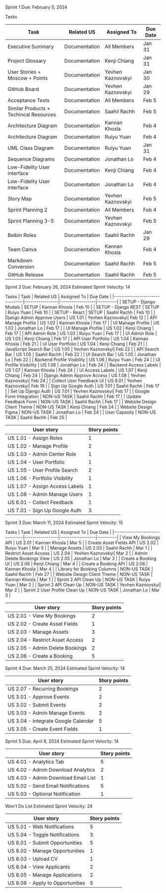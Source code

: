 Sprint 1
Due: February 5, 2024

Tasks

| Task                                     | Related US      | Assigned To         | Due Date |
|------------------------------------------|-----------------|---------------------|----------|
| Executive Summary                        | Documentation   | All Members         | Jan 31   |
| Project Glossary                         | Documentation   | Kenji Chiang        | Jan 31   |
| User Stories + Moscow + Points           | Documentation   | Yevhen Kaznovskyi   | Jan 30   |
| GitHub Board                             | Documentation   | Yevhen Kaznovskyi   | Jan 29   |
| Acceptance Tests                         | Documentation   | All Members         | Feb 5    |
| Similar Products + Techincal Resources   | Documentation   | Saahil Rachh        | Feb 5    |
| Architecture Diagram                     | Documentation   | Kannan Khosla       | Feb 4    |
| Architecture Diagram                     | Documentation   | Ruiyu Yuan          | Feb 4    |
| UML Class Diagram                        | Documentation   | Ruiyu Yuan          | Jan 31   |
| Sequence Diagrams                        | Documentation   | Jonathan Lo         | Feb 4    |
| Low-Fidelity User interface              | Documentation   | Kenji Chiang        | Feb 4    |
| Low-Fidelity User interface              | Documentation   | Jonathan Lo         | Feb 4    |
| Story Map                                | Documentation   | Yevhen Kaznovskyi   | Feb 5    |
| Sprint Planning 2                        | Documentation   | All Members         | Feb 4    |
| Sprint Planning 3-5                      | Documentation   | Yevhen Kaznovskyi   | Feb 5    |
| Belbin Roles                             | Documentation   | Saahil Rachh        | Jan 29   |
| Team Canva                               | Documentation   | Kannan Khosla       | Feb 4    |
| Markdown Conversion                      | Documentation   | Saahil Rachh        | Feb 5    |
| GitHub Release                           | Documentation   | Saahil Rachh        | Feb 5    |


Sprint 2
Due: February 26, 2024
Estimated Sprint Velocity: 14

Tasks
| Task                           | Related US      | Assigned To      | Due Date |
|--------------------------------|-----------------|------------------|----------|
| SETUP - Django Modals          | SETUP           | Kannan Khosla    | Feb 10   |
| SETUP - Django REST            | SETUP           | Ruiyu Yuan       | Feb 10   |
| SETUP - React                  | SETUP           | Saahil Rachh     | Feb 10   |
| Django Admin Approve Users     | US 1.01         | Yevhen Kaznovskyi| Feb 12   |
| API Manage Profile             | US 1.02         | Kannan Khosla    | Feb 17   |
| UI Manage Profile              | US 1.02         | Jonathan Lo      | Feb 17   |
| UI Manage Profile              | US 1.02         | Kenji Chiang     | Feb 17   |
| API Admin Role                 | US 1.03         | Ruiyu Yuan       | Feb 17   |
| UI Admin Role                  | US 1.03         | Kenji Chiang     | Feb 17   |
| API User Portfolio             | US 1.04         | Kannan Khosla    | Feb 21   |
| UI User Portfolio              | US 1.04         | Kenji Chiang     | Feb 21   |
| JavaScript Search Bar          | US 1.05         | Yevhen Kaznovskyi| Feb 22   |
| API Search Bar                 | US 1.05         | Saahil Rachh     | Feb 22   |
| UI Search Bar                  | US 1.05         | Jonathan Lo      | Feb 22   |
| Backend Profile Visibility     | US 1.06         | Ruiyu Yuan       | Feb 24   |
| UI Profile Visibility          | US 1.06         | Jonathan Lo      | Feb 24   |
| Backend Access Labels          | US 1.07         | Kannan Khosla    | Feb 24   |
| UI Access Labels               | US 1.07         | Kenji Chiang     | Feb 24   |
| Django Admin Approve Access    | US 1.08         | Yevhen Kaznovskyi| Feb 24   |
| Collect User Feedback UI       | US 6.01         | Yevhen Kaznovskyi| Feb 19   |
| Sign Up Google Auth            | US 7.01         | Saahil Rachh     | Feb 17   |
| Set Up Django Auth             | US 7.01         | Yevhen Kaznovskyi| Feb 17   |
| Google Form Integration        | NON-US TASK     | Saahil Rachh     | Feb 17   |
| Update Feedback Form           | NON-US TASK     | Saahil Rachh     | Feb 17   |
| Website Design Client Theme    | NON-US TASK     | Kenji Chiang     | Feb 24   |
| Website Design Figma           | NON-US TASK     | Jonathan Lo      | Feb 24   |
| User Capasity                  | NON-US TASK     | Saahil Rachh     | Feb 25   |


| User story                          | Story points |
|-------------------------------------|--------------|
| US 1.01 - Assign Roles              | 1            |
| US 1.02 - Manage Profile            | 2            |
| US 1.03 - Admin Center Role         | 1            |
| US 1.04 - User Portfolio            | 1            |
| US 1.05 - User Profile Search       | 2            |
| US 1.06 - Portfolio Visibility      | 1            |
| US 1.07 - Assign Access Labels      | 1            |
| US 1.08 - Admin Manage Users        | 1            |
| US 6.01 - Collect Feedback          | 1            |
| US 7.01 - Sign Up Google Auth       | 3            |


Sprint 3
Due: March 11, 2024
Estimated Sprint Velocity: 15

Tasks
| Task                           | Related US      | Assigned To      | Due Date |
|--------------------------------|-----------------|------------------|----------|
| View My Bookings API           | US 2.01         | Kannan Khosla    | Mar 5    |
| Create Asset Fields API        | US 2.02         | Ruiyu Yuan       | Mar 5    |
| Manage Assets                  | US 2.03         | Saahil Rachh     | Mar 1    |
| Restrict Asset Access          | US 2.04         | Yevhen Kaznovskyi| Mar 2    |
| Admin Delete Bookings View     | US 2.05         | Jonathan Lo      | Mar 3    |
| Create a Booking UI            | US 2.06         | Kenji Chiang     | Mar 4    |
| Create a Booking API           | US 2.06         | Kannan Khosla    | Mar 4    |
| Library for Booking Columns    | NON-US TASK     | Saahil Rachh     | Feb 27   |
| Website Design Client Theme    | NON-US TASK     | Kannan Khosla    | Mar 1    |
| Sprint 2 API Clean Up          | NON-US TASK     | Ruiyu Yuan       | Mar 2    |
| Sprint 2 API Clean Up          | NON-US TASK     | Yevhen Kaznovskyi| Mar 2    |
| Sprint 2 User Profile Clean Up | NON-US TASK     | Jonathan Lo      | Mar 3    |


| User story                          | Story points |
|-------------------------------------|--------------|
| US 2.01 - View My Bookings          | 2            |
| US 2.02 - Create Asset Fields       | 1            |
| US 2.03 - Manage Assets             | 3            |
| US 2.04 - Restrict Asset Access     | 2            |
| US 2.05 - Admin Delete Bookings     | 2            |
| US 2.06 - Create a Booking          | 5            |


Sprint 4
Due: March 25, 2024
Estimated Sprint Velocity: 14

| User story                          | Story points |
|-------------------------------------|--------------|
| US 2.07 - Recurring Bookings        | 2            |
| US 3.01 - Approve Events            | 2            |
| US 3.02 - Submit Events             | 2            |
| US 3.03 - Admin Manage Events       | 2            |
| US 3.04 - Integrate Google Calendar | 5            |
| US 3.05 - Create Event Fields       | 1            |


Sprint 5
Due: April 8, 2024
Estimated Sprint Velocity: 14

| User story                          | Story points |
|-------------------------------------|--------------|
| US 4.01 - Analytics Tab             | 5            |
| US 4.02 - Admin Download Analytics  | 2            |
| US 4.03 - Admin Download Email List | 1            |
| US 5.02 - Send Email Notifications  | 5            |
| US 5.03 - Optional Notification     | 1            |


Won't Do List
Estimated Sprint Velocity: 24

| User story                          | Story points |
|-------------------------------------|--------------|
| US 5.01 - Web Notifications         | 5            |
| US 5.04 - Toggle Notifications      | 3            |
| US 8.01 - Submit Opportunities      | 5            |
| US 8.02 - Manage Opportunities      | 1            |
| US 8.03 - Upload CV                 | 1            |
| US 8.04 - View Applicants           | 2            |
| US 8.05 - Manage Applications       | 2            |
| US 8.06 - Apply to Opportunities    | 5            |
